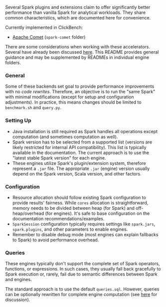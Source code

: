 Several Spark plugins and extensions claim to offer significantly better performance than vanilla Spark for analytical workloads.
They share common characteristics, which are documented here for convenience.

Currently implemented in ClickBench:
- [Apache Comet](https://datafusion.apache.org/comet/user-guide/overview.html) (`spark-comet` folder)

There are some considerations when working with these accelerators. Several have already been discussed [here](https://github.com/ClickHouse/ClickBench/issues/517). This README provides general guidance and may be supplemented by READMEs in individual engine folders.

### General

Some of these backends set goal to provide performance improvements with no _code rewrites_. Therefore, an objective is to run the "same Spark" with minimal modifications (except for setup and configuration adjustments). In practice, this means changes should be limited to `benchmark.sh` and `query.py`.

### Setting Up

- Java installation is still required as Spark handles all operations except computation (and sometimes computation as well).
- Spark version has to be selected from a supported list (versions are likely restricted for internal API compatibility). This list is typically available in the documentation.
The current approach is to use the "latest stable Spark version" for each engine.
- These engines utilize Spark's plugin/extension system, therefore represent a `.jar` file. The appropriate `.jar` (engine) version usually depend on the Spark version, Scala version, and other factors.

### Configuration

- Resource allocation should follow existing Spark configuration to provide results' fairness. While `cores` allocation is straightforward, memory needs to be divided between heap (for Spark) and off-heap/overhead (for engines). It's safe to base configuration on the documentation recommendations/examples.
- `SparkSession` configuration typically requires settings like `spark.jars`, `spark.plugins`, and other parameters to enable engines.
- Remember to disable debug mode (most engines can explain fallbacks to Spark) to avoid performance overhead.

### Queries

These engines typically don't support the complete set of Spark operators, functions, or expressions. In such cases, they usually fall back gracefully to Spark execution or, rarely, fail due to semantic differences between Spark and engines.

The standard approach is to use the default `queries.sql`. However, queries can be optionally rewritten for complete engine computation (see [here](https://github.com/ClickHouse/ClickBench/issues/517#issuecomment-3069121171) for discussion).

